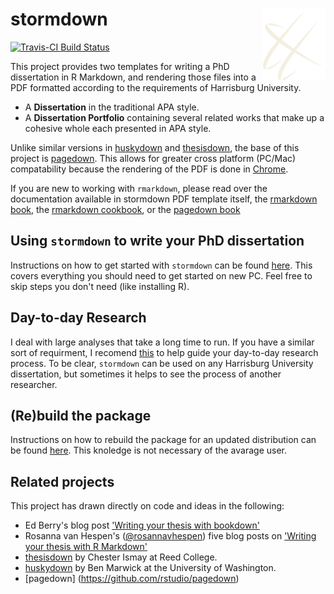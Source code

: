  # stormdown <img src="inst/rmarkdown/templates/dissertation/skeleton/figure/hu-100px.png" align="right" />

[![Travis-CI Build Status](https://travis-ci.org/markanewman/stormdown.svg?branch=master)](https://travis-ci.org/markanewman/stormdown) 

This project provides two templates for writing a PhD dissertation in R Markdown, and rendering those files into a PDF formatted according to the requirements of Harrisburg University.

* A **Dissertation** in the traditional APA style.
* A **Dissertation Portfolio** containing several related works that make up a cohesive whole each presented in APA style.

Unlike similar versions in [huskydown](https://github.com/benmarwick/huskydown) and [thesisdown](https://github.com/ismayc/thesisdown), the base of this project is [pagedown](https://github.com/rstudio/pagedown).
This allows for greater cross platform (PC/Mac) compatability because the rendering of the PDF is done in [Chrome](https://www.google.com/chrome/).

If you are new to working with `rmarkdown`, please read over the documentation available in stormdown PDF template itself, the [rmarkdown book](https://bookdown.org/yihui/rmarkdown/), the [rmarkdown cookbook](https://bookdown.org/yihui/rmarkdown-cookbook/), or the [pagedown book](https://pagedown.rbind.io/)

## Using `stormdown` to write your PhD dissertation

Instructions on how to get started with `stormdown` can be found [here](./guidence/GettingStarted.md).
This covers everything you should need to get started on new PC.
Feel free to skip steps you don't need (like installing R).

## Day-to-day Research

I deal with large analyses that take a long time to run.
If you have a similar sort of requirment, I recomend [this](./guidence/DayToDayResearch.md) to help guide your day-to-day research process.
To be clear, `stormdown` can be used on any Harrisburg University dissertation, but sometimes it helps to see the process of another researcher.

## (Re)build the package

Instructions on how to rebuild the package for an updated distribution can be found [here](./guidence/PackageTesting.md).
This knoledge is not necessary of the avarage user.

## Related projects

This project has drawn directly on code and ideas in the following:

* Ed Berry's blog post ['Writing your thesis with bookdown'](https://eddjberry.netlify.com/post/writing-your-thesis-with-bookdown/)
* Rosanna van Hespen's ([@rosannavhespen](https://twitter.com/rosannavhespen?lang=en)) five blog posts on ['Writing your thesis with R Markdown'](https://www.rosannavanhespen.nl/thesis_in_rmarkdown/)
* [thesisdown](https://github.com/ismayc/thesisdown) by Chester Ismay at Reed College.
* [huskydown](https://github.com/benmarwick/huskydown) by Ben Marwick at the University of Washington.
* [pagedown] (https://github.com/rstudio/pagedown)
